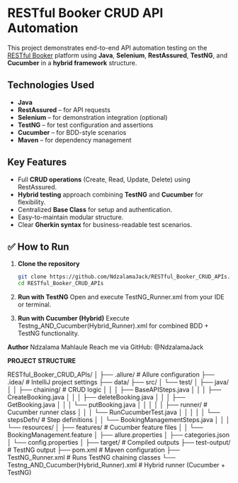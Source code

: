 # RESTful Booker CRUD API Automation

This project demonstrates end-to-end API automation testing on the [RESTful Booker](https://restful-booker.herokuapp.com/) platform using **Java**, **Selenium**, 
**RestAssured**, **TestNG**, and **Cucumber** in a **hybrid framework** structure.

## Technologies Used

- **Java**
- **RestAssured** – for API requests
- **Selenium** – for demonstration integration (optional)
- **TestNG** – for test configuration and assertions
- **Cucumber** – for BDD-style scenarios
- **Maven** – for dependency management


## Key Features

- Full **CRUD operations** (Create, Read, Update, Delete) using RestAssured.
- **Hybrid testing** approach combining **TestNG** and **Cucumber** for flexibility.
- Centralized **Base Class** for setup and authentication.
- Easy-to-maintain modular structure.
- Clear **Gherkin syntax** for business-readable test scenarios.


## ✅ How to Run

1. **Clone the repository**  
   ```bash
   git clone https://github.com/NdzalamaJack/RESTful_Booker_CRUD_APIs.git
   cd RESTful_Booker_CRUD_APIs
2. **Run with TestNG**
  Open and execute TestNG_Runner.xml from your IDE or terminal.

3. **Run with Cucumber (Hybrid)**
Execute Testng_AND_Cucumber(Hybrid_Runner).xml for combined BDD + TestNG functionality.

**Author**
Ndzalama Mahlaule
Reach me via GitHub: @NdzalamaJack


**PROJECT STRUCTURE**

RESTful_Booker_CRUD_APIs/
│
├── .allure/                       # Allure configuration
├── .idea/                         # IntelliJ project settings
├── data/
├── src/
│   └── test/
│       ├── java/
│       │   ├── chaining/          # CRUD logic
│       │   │   ├── BaseAPISteps.java
│       │   │   ├── CreateBooking.java
│       │   │   ├── deleteBooking.java
│       │   │   ├── GetBooking.java
│       │   │   └── putBooking.java
│       │   │
│       │   ├── runner/            # Cucumber runner class
│       │   │   └── RunCucumberTest.java
│       │   │
│       │   └── stepsDefn/         # Step definitions
│       │       └── BookingManagementSteps.java
│       │
│       └── resources/
│           ├── features/          # Cucumber feature files
│           │   └── BookingManagement.feature
│           ├── allure.properties
│           ├── categories.json
│           └── config.properties
│
├── target/                        # Compiled outputs
├── test-output/                   # TestNG output
├── pom.xml                        # Maven configuration
├── TestNG_Runner.xml             # Runs TestNG chaining classes
└── Testng_AND_Cucumber(Hybrid_Runner).xml  # Hybrid runner (Cucumber + TestNG)



